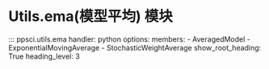 # Utils.ema(模型平均) 模块

::: ppsci.utils.ema
    handler: python
    options:
      members:
        - AveragedModel
        - ExponentialMovingAverage
        - StochasticWeightAverage
      show_root_heading: True
      heading_level: 3

